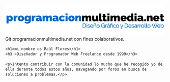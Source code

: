 <img
	src="https://raw.githubusercontent.com/programacionmultimedia/programacionmultimedia/main/assets/diseno-web-pm-madrid-hd-2.png">
Git programacionmultimedia.net con fines colaborativos.

	<h1>mi nombre es Raúl Flores</h1>
	<h3 >Diseñador y Programador Web Freelance desde 1999</h3>
	
	<p>Intento contribuir con la comunidad lo mucho que he recogido yo de ella durante todos estos años, navegando por foros en busca de soluciones a problemas.</p>

	